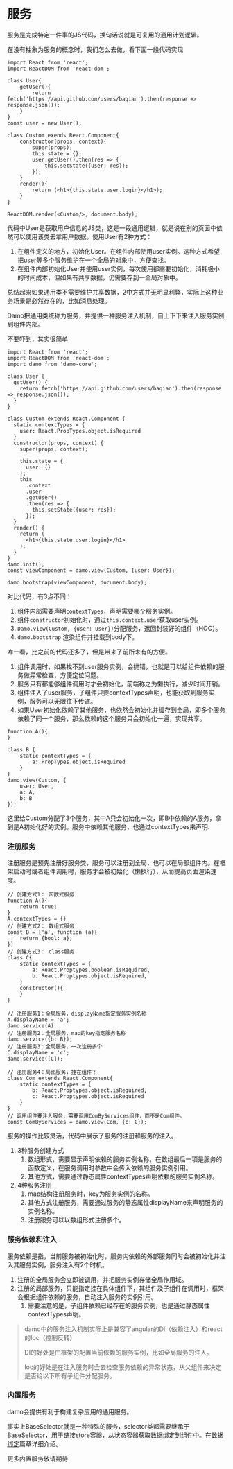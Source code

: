 # 服务

服务是完成特定一件事的JS代码，换句话说就是可复用的通用计划逻辑。

在没有抽象为服务的概念时，我们怎么去做，看下面一段代码实现

```
import React from 'react';
import ReactDOM from 'react-dom';

class User{
    getUser(){
        return fetch('https://api.github.com/users/baqian').then(response => response.json());
    }
}
const user = new User();

class Custom exends React.Component{
    constructor(props, context){
        super(props);
        this.state = {};
        user.getUser().then(res => {
            this.setState({user: res});
        });
    }
    render(){
        return (<h1>{this.state.user.login}</h1>);
    }
}

ReactDOM.render(<Custom/>, document.body);
```

代码中User是获取用户信息的JS类，这是一段通用逻辑，就是说在别的页面中依然可以使用该类去拿用户数据。使用User有2种方式：

1. 在组件定义的地方，初始化User。在组件内部使用user实例。这种方式希望把user等多个服务维护在一个全局的对象中，方便查找。
2. 在组件内部初始化User并使用user实例，每次使用都需要初始化，消耗极小的时间成本，但如果有共享数据，仍需要存到一全局对象中。

总结起来如果通用类不需要维护共享数据，2中方式并无明显利弊，实际上这种业务场景是必然存在的，比如消息处理。

Damo把通用类统称为服务，并提供一种服务注入机制，自上下下来注入服务实例到组件内部。

不要吓到，其实很简单

```
import React from 'react';
import ReactDOM from 'react-dom';
import damo from 'damo-core';

class User {
  getUser() {
    return fetch('https://api.github.com/users/baqian').then(response => response.json());
  }
}

class Custom extends React.Component {
  static contextTypes = {
    user: React.PropTypes.object.isRequired
  }
  constructor(props, context) {
    super(props, context);

    this.state = {
      user: {}
    };
    this
      .context
      .user
      .getUser()
      .then(res => {
        this.setState({user: res});
      });
  }
  render() {
    return (
      <h1>{this.state.user.login}</h1>
    );
  }
}
damo.init();
const viewComponent = damo.view(Custom, {user: User});

damo.bootstrap(viewComponent, document.body);
```

对比代码，有3点不同：

1. 组件内部需要声明`contextTypes`，声明需要哪个服务实例。
2. 组件`constructor`初始化时，通过`this.context.user`获取user实例。
3. `Damo.view(Custom, {user: User})`分配服务，返回封装好的组件（HOC）。
4. `damo.bootstrap` 渲染组件并挂载到body下。

咋一看，比之前的代码还多了，但是带来了前所未有的方便。

1. 组件调用时，如果找不到user服务实例，会抛错，也就是可以给组件依赖的服务做异常检查，方便定位问题。
2. 服务只有都能够组件调用时才会初始化，前端称之为懒执行，减少时间开销。
3. 组件注入了user服务，子组件只要contextTypes声明，也能获取到服务实例，服务可以无限往下传递。
4. 如果User初始化依赖了其他服务，也依然会初始化并缓存到全局，即多个服务依赖了同一个服务，那么依赖的这个服务只会初始化一遍，实现共享。

```
function A(){
}

class B {
    static contextTypes = {
        a: PropTypes.object.isRequired
    }
}
damo.view(Custom, {
    user: User,
    a: A,
    b: B
});
```

这里给Custom分配了3个服务，其中A只会初始化一次，即B中依赖的A服务，拿到是A初始化好的实例。服务中依赖其他服务，也通过contextTypes来声明.

### 注册服务

注册服务是预先注册好服务类，服务可以注册到全局，也可以在局部组件内。在框架启动时或者组件调用时，服务才会被初始化（懒执行），从而提高页面渲染速度。

```
// 创建方式1： 函数式服务
function A(){
    return true;
}
A.contextTypes = {}
// 创建方式2： 数组式服务
const B = ['a', function (a){
    return {bool: a};
}]
// 创建方式3： class服务
class C{
    static contextTypes = {
        a: React.Proptypes.boolean.isRequired,
        b: React.Proptypes.object.isRequired,
    }
    constructor(){
    }
}

// 注册服务1：全局服务，displayName指定服务实例名称
A.displayName = 'a';
damo.service(A)
// 注册服务2：全局服务，map的key指定服务名称
damo.service({b: B});
// 注册服务3：全局服务，一次注册多个
C.displayName = 'c';
damo.service([C]);

// 注册服务4：局部服务，挂在组件下
class Com extends React.Component{
    static contextTypes = {
        b: React.Proptypes.object.isRequired,
        c: React.Proptypes.object.isRequired
    }
}
// 调用组件要注入服务，需要调用ComByServices组件，而不是Com组件。
const ComByServices = damo.view(Com, {c: C});
```

服务的操作比较灵活，代码中展示了服务的注册和服务的注入。

1. 3种服务创建方式
   1. 数组形式，需要显示声明依赖的服务实例名称，在数组最后一项是服务的函数定义，在服务调用时参数中会传入依赖的服务实例引用。
   2. 其他方式，需要通过静态属性contextTypes声明依赖的服务实例名称。
2. 4种服务注册
   1. map结构注册服务时，key为服务实例的名称。
   2. 其他方式注册服务，需要通过服务的静态属性displayName来声明服务的实例名称。
   3. 注册服务可以以数组形式注册多个。

### 服务依赖和注入

服务依赖是指，当前服务被初始化时，服务内依赖的外部服务同时会被初始化并注入其服务实例，服务注入有2个时机。

1. 注册的全局服务会立即被调用，并把服务实例存储全局作用域。
2. 注册的局部服务，只能指定挂在具体组件下，其组件及子组件在调用时，框架会根据组件依赖的服务，自动注入服务的实例引用。
   1. 需要注意的是，子组件依赖已经存在的服务实例，也是通过静态属性contextTypes声明。

> damo中的服务注入机制实际上是兼容了angular的DI（依赖注入）和react的Ioc（控制反转）
>
> DI的好处是由框架的配置当前依赖的服务实例，比如全局服务的注入。
>
> Ioc的好处是在注入服务时会去检查服务依赖的异常状态，从父组件来决定是否给以下所有子组件分配服务。

### 内置服务

damo会提供有利于构建复杂应用的通用服务。

事实上BaseSelector就是一种特殊的服务，selector类都需要继承于BaseSelector，用于链接store容器，从状态容器获取数据绑定到组件中。在[数据绑定](/状态与数据绑定.md)篇章详细介绍。

更多内置服务敬请期待


